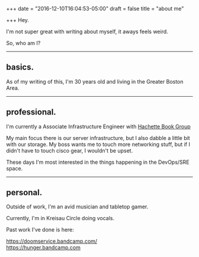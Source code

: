 +++
date = "2016-12-10T16:04:53-05:00"
draft = false
title = "about me"

+++
Hey.

I'm not super great with writing about myself, it aways feels weird.

So, who am I?

---

## basics.

As of my writing of this, I'm 30 years old and living in the Greater Boston Area.

---

## professional.

I'm currently a Associate Infrastructure Engineer with [Hachette Book Group](http://www.hachettebookgroup.com/)

My main focus there is our server infrastructure, but I also dabble a little bit with our storage. My boss wants me to touch more networking stuff, but if I didn't have to touch
cisco gear, I wouldn't be upset.

These days I'm most interested in the things happening in the DevOps/SRE space.



---

## personal.

Outside of work, I'm an avid musician and tabletop gamer.

Currently, I'm in Kreisau Circle doing vocals.

Past work I've done is here:

https://doomservice.bandcamp.com/ <br />
https://hunger.bandcamp.com
